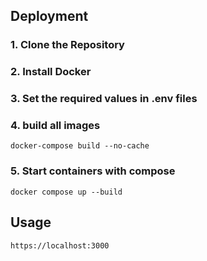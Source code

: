 
## Deployment

### 1. Clone the Repository
### 2. Install Docker
### 3. Set the required values ​​in .env files
### 4. build all images

`docker-compose build --no-cache`

### 5. Start containers with compose 

`docker compose up --build`

## Usage
`https://localhost:3000`
